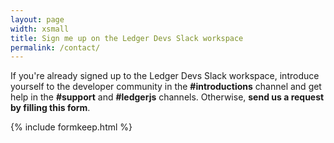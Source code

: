 ```yaml
---
layout: page
width: xsmall
title: Sign me up on the Ledger Devs Slack workspace
permalink: /contact/
---
```


If you're already signed up to the Ledger Devs Slack workspace, introduce yourself to the developer community in the **#introductions** channel and get help in the **#support** and **#ledgerjs** channels. Otherwise, **send us a request by filling this form**.

<!-- {% include formspree.html email="my_name@gmail.com" redirect="/thanks/" name="true" subject="true" %}-->


{% include formkeep.html %}
